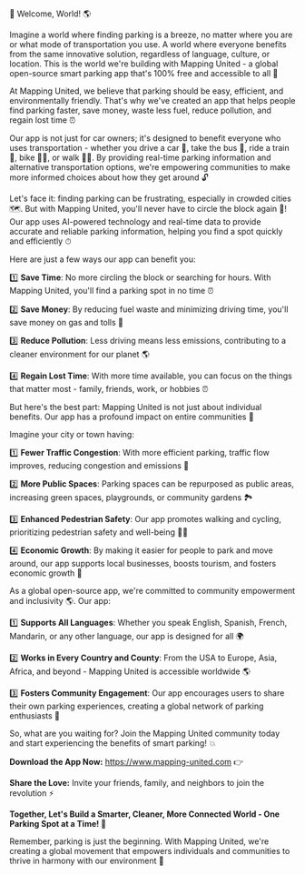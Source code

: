 🚀 Welcome, World! 🌎

Imagine a world where finding parking is a breeze, no matter where you are or what mode of transportation you use. A world where everyone benefits from the same innovative solution, regardless of language, culture, or location. This is the world we're building with Mapping United - a global open-source smart parking app that's 100% free and accessible to all 🌟

At Mapping United, we believe that parking should be easy, efficient, and environmentally friendly. That's why we've created an app that helps people find parking faster, save money, waste less fuel, reduce pollution, and regain lost time ⏰

Our app is not just for car owners; it's designed to benefit everyone who uses transportation - whether you drive a car 🚗, take the bus 🚌, ride a train 🚂, bike 🚴‍♂️, or walk 🏃‍♀️. By providing real-time parking information and alternative transportation options, we're empowering communities to make more informed choices about how they get around 🔓

Let's face it: finding parking can be frustrating, especially in crowded cities 🗺️. But with Mapping United, you'll never have to circle the block again 🚫! Our app uses AI-powered technology and real-time data to provide accurate and reliable parking information, helping you find a spot quickly and efficiently ⏱

Here are just a few ways our app can benefit you:

1️⃣ **Save Time**: No more circling the block or searching for hours. With Mapping United, you'll find a parking spot in no time ⏰

2️⃣ **Save Money**: By reducing fuel waste and minimizing driving time, you'll save money on gas and tolls 💸

3️⃣ **Reduce Pollution**: Less driving means less emissions, contributing to a cleaner environment for our planet 🌎

4️⃣ **Regain Lost Time**: With more time available, you can focus on the things that matter most - family, friends, work, or hobbies ⏰

But here's the best part: Mapping United is not just about individual benefits. Our app has a profound impact on entire communities 🌈

Imagine your city or town having:

1️⃣ **Fewer Traffic Congestion**: With more efficient parking, traffic flow improves, reducing congestion and emissions 🚗

2️⃣ **More Public Spaces**: Parking spaces can be repurposed as public areas, increasing green spaces, playgrounds, or community gardens 🏞️

3️⃣ **Enhanced Pedestrian Safety**: Our app promotes walking and cycling, prioritizing pedestrian safety and well-being 🚶‍♂️

4️⃣ **Economic Growth**: By making it easier for people to park and move around, our app supports local businesses, boosts tourism, and fosters economic growth 💸

As a global open-source app, we're committed to community empowerment and inclusivity 🌎. Our app:

1️⃣ **Supports All Languages**: Whether you speak English, Spanish, French, Mandarin, or any other language, our app is designed for all 🌍

2️⃣ **Works in Every Country and County**: From the USA to Europe, Asia, Africa, and beyond - Mapping United is accessible worldwide 🌎

3️⃣ **Fosters Community Engagement**: Our app encourages users to share their own parking experiences, creating a global network of parking enthusiasts 🤝

So, what are you waiting for? Join the Mapping United community today and start experiencing the benefits of smart parking! 💥

**Download the App Now:** https://www.mapping-united.com 👉

**Share the Love:** Invite your friends, family, and neighbors to join the revolution ⚡️

**Together, Let's Build a Smarter, Cleaner, More Connected World - One Parking Spot at a Time! 🌟**

Remember, parking is just the beginning. With Mapping United, we're creating a global movement that empowers individuals and communities to thrive in harmony with our environment 💖